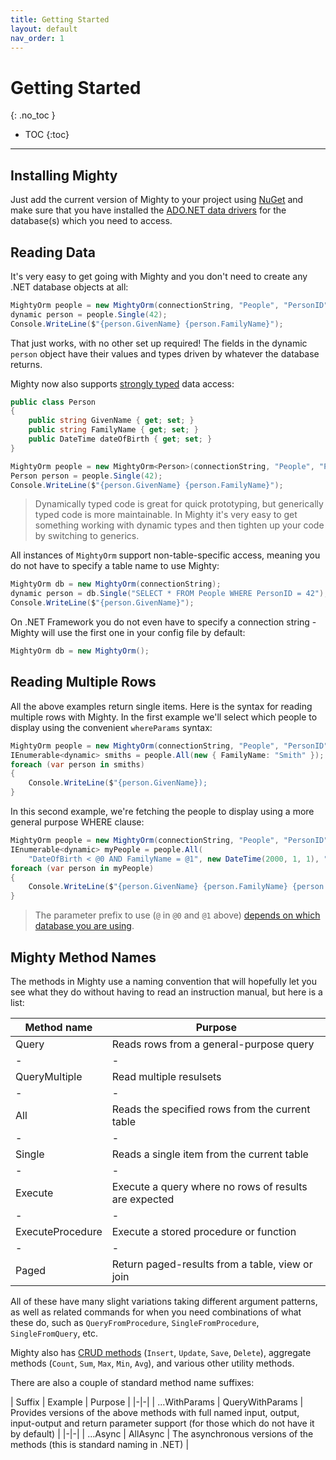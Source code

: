 ```yaml
---
title: Getting Started
layout: default
nav_order: 1
---
```


# Getting Started
{: .no_toc }

- TOC
{:toc}

---

## Installing Mighty

Just add the current version of Mighty to your project using [NuGet](https://www.nuget.org/packages/Mighty) and make sure that you have installed the [ADO.NET data drivers](supported-databases) for the database(s) which you need to access.

## Reading Data

It's very easy to get going with Mighty and you don't need to create any .NET database objects at all:

```c#
MightyOrm people = new MightyOrm(connectionString, "People", "PersonID");
dynamic person = people.Single(42);
Console.WriteLine($"{person.GivenName} {person.FamilyName}");
```

That just works, with no other set up required! The fields in the dynamic `person` object have their values and types driven by whatever the database returns.

Mighty now also supports [strongly typed](strongly-typed-mighty) data access:

```c#
public class Person
{
    public string GivenName { get; set; }
    public string FamilyName { get; set; }
    public DateTime dateOfBirth { get; set; }
}

MightyOrm people = new MightyOrm<Person>(connectionString, "People", "PersonID");
Person person = people.Single(42);
Console.WriteLine($"{person.GivenName} {person.FamilyName}");
```

> Dynamically typed code is great for quick prototyping, but generically typed code is more maintainable. In Mighty it's very easy to get something working with dynamic types and then tighten up your code by switching to generics.

All instances of `MightyOrm` support non-table-specific access, meaning you do not have to specify a table name to use Mighty:

```c#
MightyOrm db = new MightyOrm(connectionString);
dynamic person = db.Single("SELECT * FROM People WHERE PersonID = 42");
Console.WriteLine($"{person.GivenName}");
```

On .NET Framework you do not even have to specify a connection string - Mighty will use the first one in your config file by default:

```c#
MightyOrm db = new MightyOrm();
```

## Reading Multiple Rows

All the above examples return single items. Here is the syntax for reading multiple rows with Mighty. In the first example we'll select which people to display using the convenient `whereParams` syntax:

```c#
MightyOrm people = new MightyOrm(connectionString, "People", "PersonID");
IEnumerable<dynamic> smiths = people.All(new { FamilyName: "Smith" });
foreach (var person in smiths)
{
    Console.WriteLine($"{person.GivenName});
}
```

In this second example, we're fetching the people to display using a more general purpose WHERE clause:


```c#
MightyOrm people = new MightyOrm(connectionString, "People", "PersonID");
IEnumerable<dynamic> myPeople = people.All(
    "DateOfBirth < @0 AND FamilyName = @1", new DateTime(2000, 1, 1), "Smith");
foreach (var person in myPeople)
{
    Console.WriteLine($"{person.GivenName} {person.FamilyName} {person.DateOfBirth}");
}
```

> The parameter prefix to use (`@` in `@0` and `@1` above) [depends on which database you are using](supported-databases).

## Mighty Method Names

The methods in Mighty use a naming convention that will hopefully let you see what they do without having to read an instruction manual, but here is a list:

 | Method name | Purpose |
 |-|-|
 | Query | Reads rows from a general-purpose query |
 |-|-|
 | QueryMultiple | Read multiple resulsets |
 |-|-|
 | All | Reads the specified rows from the current table |
 |-|-|
 | Single | Reads a single item from the current table |
 |-|-|
 | Execute | Execute a query where no rows of results are expected |
 |-|-|
 | ExecuteProcedure | Execute a stored procedure or function |
 |-|-|
 | Paged | Return paged-results from a table, view or join |

All of these have many slight variations taking different argument patterns, as well as related commands for when you need combinations of what these do, such as `QueryFromProcedure`, `SingleFromProcedure`, `SingleFromQuery`, etc.

Mighty also has [CRUD methods](crud-actions) (`Insert`, `Update`, `Save`, `Delete`), aggregate methods (`Count`, `Sum`, `Max`, `Min`, `Avg`), and various other utility methods.

There are also a couple of standard method name suffixes:

 | Suffix | Example | Purpose |
 |-|-|
 | ...WithParams | QueryWithParams | Provides versions of the above methods with full named input, output, input-output and return parameter support (for those which do not have it by default) |
 |-|-|
 | ...Async | AllAsync | The asynchronous versions of the methods (this is standard naming in .NET) |
  
